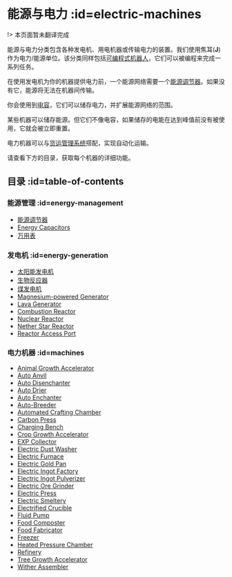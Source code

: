 # 能源与电力 :id=electric-machines
 
!> 本页面暂未翻译完成

能源与电力分类包含各种发电机、用电机器或传输电力的装置。我们使用焦耳(**J**)作为电力/能源单位。该分类同样包括[可编程式机器人](/Androids)，它们可以被编程来完成一系列任务。

在使用发电机为你的机器提供电力前，一个能源网络需要一个[能源调节器](/Energy-Regulator)。如果没有它，能源将无法在机器间传输。

你会使用到[电容](/Energy-Capacitors)，它们可以储存电力，并扩展能源网络的范围。

某些机器可以储存能源。但它们不像电容，如果储存的电能在达到峰值前没有被使用，它就会被立即重置。

电力机器可以与[货运管理系统](/Cargo-Management)搭配，实现自动化运输。

请查看下方的目录，获取每个机器的详细功能。

## 目录 :id=table-of-contents

### 能源管理 :id=energy-management

* [能源调节器](/Energy-Regulator)
* [Energy Capacitors](/Energy-Capacitors)
* [万用表](/Multimeter)

### 发电机 :id=energy-generation

* [太阳能发电机](/Solar-Generator)
* [生物反应器](/Bio-Reactor)
* [煤发电机](/Coal-Generator)
* [Magnesium-powered Generator](/Magnesium-powered-Generator)
* [Lava Generator](/Lava-Generator)
* [Combustion Reactor](/Combustion-Reactor)
* [Nuclear Reactor](/Nuclear-Reactor)
* [Nether Star Reactor](/Nether-Star-Reactor)
* [Reactor Access Port](/Reactor-Access-Port)

### 电力机器 :id=machines

* [Animal Growth Accelerator](/Animal-Growth-Accelerator)
* [Auto Anvil](/Auto-Anvil)
* [Auto Disenchanter](/Auto-Disenchanter)
* [Auto Drier](/Auto-Drier)
* [Auto Enchanter](/Auto-Enchanter)
* [Auto-Breeder](/Auto-Breeder)
* [Automated Crafting Chamber](/Automated-Crafting-Chamber)
* [Carbon Press](/Carbon-Press)
* [Charging Bench](/Charging-Bench)
* [Crop Growth Accelerator](/Crop-Growth-Accelerator)
* [EXP Collector](/EXP-Collector)
* [Electric Dust Washer](/Electric-Dust-Washer)
* [Electric Furnace](/Electric-Furnace)
* [Electric Gold Pan](/Electric-Gold-Pan)
* [Electric Ingot Factory](/Electric-Ingot-Factory)
* [Electric Ingot Pulverizer](/Electric-Ingot-Pulverizer)
* [Electric Ore Grinder](/Electric-Ore-Grinder)
* [Electric Press](/Electric-Press)
* [Electric Smeltery](/Electric-Smeltery)
* [Electrified Crucible](/Electrified-Crucible)
* [Fluid Pump](/Fluid-Pump)
* [Food Composter](/Food-Composter)
* [Food Fabricator](/Food-Fabricator)
* [Freezer](/Freezer)
* [Heated Pressure Chamber](/Heated-Pressure-Chamber)
* [Refinery](/Refinery)
* [Tree Growth Accelerator](/Tree-Growth-Accelator)
* [Wither Assembler](/Wither-Assembler)
